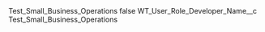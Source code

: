 <?xml version="1.0" encoding="UTF-8"?>
<CustomMetadata xmlns="http://soap.sforce.com/2006/04/metadata" xmlns:xsi="http://www.w3.org/2001/XMLSchema-instance" xmlns:xsd="http://www.w3.org/2001/XMLSchema">
    <label>Test_Small_Business_Operations</label>
    <protected>false</protected>
    <values>
        <field>WT_User_Role_Developer_Name__c</field>
        <value xsi:type="xsd:string">Test_Small_Business_Operations</value>
    </values>
</CustomMetadata>

